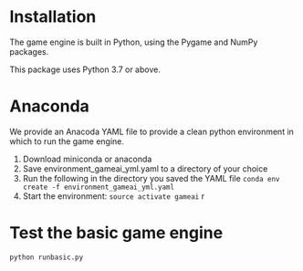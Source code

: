 # Installation

The game engine is built in Python, using the Pygame and NumPy packages.

This package uses Python 3.7 or above.

# Anaconda

We provide an Anacoda YAML file to provide a clean python environment in which to run the game engine. 

1. Download miniconda or anaconda 
2. Save environment_gameai_yml.yaml to a directory of your choice
3. Run the following in the directory you saved the YAML file
```conda env create -f environment_gameai_yml.yaml```
4. Start the environment:
```source activate gameai```
r
# Test the basic game engine

```python runbasic.py```
